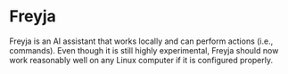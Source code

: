 # Freyja

Freyja is an AI assistant that works locally and can perform actions (i.e., commands). Even though it is still highly experimental, Freyja should now work reasonably well on any Linux computer if it is configured properly.
